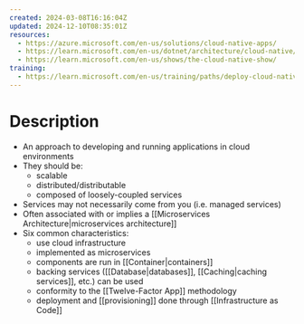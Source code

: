 ```yaml
---
created: 2024-03-08T16:16:04Z
updated: 2024-12-10T08:35:01Z
resources:
  - https://azure.microsoft.com/en-us/solutions/cloud-native-apps/
  - https://learn.microsoft.com/en-us/dotnet/architecture/cloud-native/
  - https://learn.microsoft.com/en-us/shows/the-cloud-native-show/
training:
  - https://learn.microsoft.com/en-us/training/paths/deploy-cloud-native-applications-to-azure-container-apps/
---
```

# Description
- An approach to developing and running applications in cloud environments
- They should be:
	- scalable
	- distributed/distributable
	- composed of loosely-coupled services
- Services may not necessarily come from you (i.e. managed services)
- Often associated with or implies a [[Microservices Architecture|microservices architecture]]
- Six common characteristics:
	- use cloud infrastructure
	- implemented as microservices
	- components are run in [[Container|containers]]
	- backing services ([[Database|databases]], [[Caching|caching services]], etc.) can be used
	- conformity to the [[Twelve-Factor App]] methodology
	- deployment and [[provisioning]] done through [[Infrastructure as Code]]
